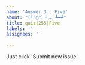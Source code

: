 ```yaml
---
name: 'Answer 3 : Five'
about: "(╯°□°）╯︵ ┻━┻"
title: quiz|255|Five
labels: ''
assignees: ''

---
```


Just click 'Submit new issue'.
